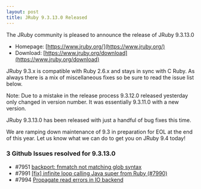 ```yaml
---
layout: post
title: JRuby 9.3.13.0 Released
---
```


The JRuby community is pleased to announce the release of JRuby 9.3.13.0

* Homepage: [https://www.jruby.org/](https://www.jruby.org/)
* Download: [https://www.jruby.org/download](https://www.jruby.org/download)

JRuby 9.3.x is compatible with Ruby 2.6.x and stays in sync with C Ruby. As always there is a mix of miscellaneous fixes so be sure to read the issue list below.

Note: Due to a mistake in the release process 9.3.12.0 released yesterday only changed in version number.  It was essentially 9.3.11.0 with a new version.

JRuby 9.3.13.0 has been released with just a handful of bug fixes this time.

We are ramping down maintenance of 9.3 in preparation for EOL at the end of this year. Let us know what we can do to get you on JRuby 9.4 today!


### 3 Github Issues resolved for 9.3.13.0

- #7951 [backport: fnmatch not matching glob syntax][#7951]
- #7991 [[fix] infinite loop calling Java super from Ruby (#7990)][#7991]
- #7994 [Propagate read errors in IO backend][#7994]

[#7951]:https://github.com/jruby/jruby/pull/7951
[#7991]:https://github.com/jruby/jruby/pull/7991
[#7994]:https://github.com/jruby/jruby/pull/7994
